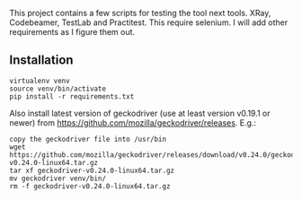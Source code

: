 This project contains a few scripts for testing the tool next tools.  XRay, Codebeamer, TestLab and Practitest.
This require selenium.  I will add other requirements as I figure them out.

## Installation

    virtualenv venv
    source venv/bin/activate
    pip install -r requirements.txt

Also install latest version of geckodriver (use at least version v0.19.1 or newer) from https://github.com/mozilla/geckodriver/releases. E.g.:

    copy the geckodriver file into /usr/bin
    wget https://github.com/mozilla/geckodriver/releases/download/v0.24.0/geckodriver-v0.24.0-linux64.tar.gz
    tar xf geckodriver-v0.24.0-linux64.tar.gz
    mv geckodriver venv/bin/
    rm -f geckodriver-v0.24.0-linux64.tar.gz
